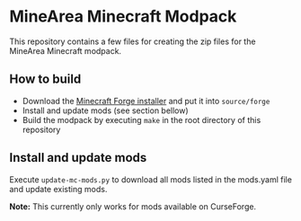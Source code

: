 # MineArea Minecraft Modpack

This repository contains a few files for creating the zip files for the MineArea Minecraft modpack.

## How to build

* Download the [Minecraft Forge installer](https://files.minecraftforge.net) and put it into `source/forge`
* Install and update mods (see section bellow)
* Build the modpack by executing `make` in the root directory of this repository

## Install and update mods

Execute `update-mc-mods.py` to download all mods listed in the mods.yaml file and update existing mods.

**Note:** This currently only works for mods available on CurseForge.